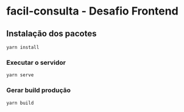 # facil-consulta - Desafio Frontend

## Instalação dos pacotes 
```
yarn install
```

### Executar o servidor
```
yarn serve
```

### Gerar build produção
```
yarn build
```
